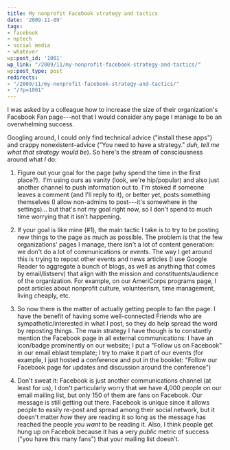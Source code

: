 ```yaml
---
title: My nonprofit Facebook strategy and tactics
date: '2009-11-09'
tags:
- facebook
- nptech
- social media
- whatever
wp:post_id: '1001'
wp_link: "/2009/11/my-nonprofit-facebook-strategy-and-tactics/"
wp:post_type: post
redirects:
- "/2009/11/my-nonprofit-facebook-strategy-and-tactics/"
- "/?p=1001"
---
```


I was asked by a colleague how to increase the size of their organization's Facebook Fan page---not that I would consider any page I manage to be an overwhelming success.

Googling around, I could only find technical advice ("install these apps") and crappy nonexistent-advice ("You need to have a strategy." _duh, tell me what that strategy would be_). So here's the stream of consciousness around what _I_ do:

1. Figure out your goal for the page (why spend the time in the first place?).  I'm using ours as vanity (look, we're hip/popular) and also just another channel to push information out to. I'm stoked if someone leaves a comment (and I'll reply to it), or better yet, posts something themselves (I allow non-admins to post---it's somewhere in the settings)... but that's not my goal right now, so I don't spend to much time worrying that it isn't happening.

2. If your goal is like mine (#1), the main tactic I take is to try to be posting new things to the page as much as possible. The problem is that the few organizations' pages I manage, there isn't a lot of content generation: we don't do a lot of communications or events. The way I get around this is trying to repost other events and news articles (I use Google Reader to aggregate a bunch of blogs, as well as anything that comes by email/listserv) that align with the mission and constituents/audience of the organization. For example, on our AmeriCorps programs page, I post articles about nonprofit culture, volunteerism, time management, living cheaply, etc.

3. So now there is the matter of actually getting people to fan the page: I have the benefit of having some well-connected Friends who are sympathetic/interested in what I post, so they do help spread the word by reposting things. The main strategy I have though is to constantly mention the Facebook page in all external communications: I have an icon/badge prominently on our website; I put a "Follow us on Facebook" in our email eblast template; I try to make it part of our events (for example, I just hosted a conference and put in the booklet: "Follow our Facebook page for updates and discussion around the conference")

4. Don't sweat it: Facebook is just another communications channel (at least for us), I don't particularly worry that we have 4,000 people on our email mailing list, but only 150 of them are fans on Facebook. Our message is still getting out there. Facebook is unique since it allows people to easily re-post and spread among their social network, but it doesn't matter _how_ they are reading it so long as the message has reached the people _you want_ to be reading it. Also, I think people get hung up on Facebok because it has a very _public_ metric of success ("you have this many fans") that your mailing list doesn't.
